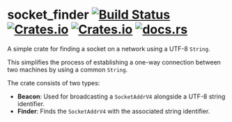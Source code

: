 socket_finder [![Build Status](https://travis-ci.org/freesig/socket_finder.svg?branch=master)](https://travis-ci.org/freesig/socket_finder) [![Crates.io](https://img.shields.io/crates/v/socket_finder.svg)](https://crates.io/crates/socket_finder) [![Crates.io](https://img.shields.io/crates/l/socket_finder.svg)](https://github.com/freesig/socket_finder/blob/master/LICENSE) [![docs.rs](https://docs.rs/socket_finder/badge.svg)](https://docs.rs/socket_finder/)
=============

A simple crate for finding a socket on a network using a UTF-8 `String`.

This simplifies the process of establishing a one-way connection between two
machines by using a common `String`.

The crate consists of two types:

- **Beacon**: Used for broadcasting a `SocketAddrV4` alongside a UTF-8 string identifier.
- **Finder**: Finds the `SocketAddrV4` with the associated string identifier.
